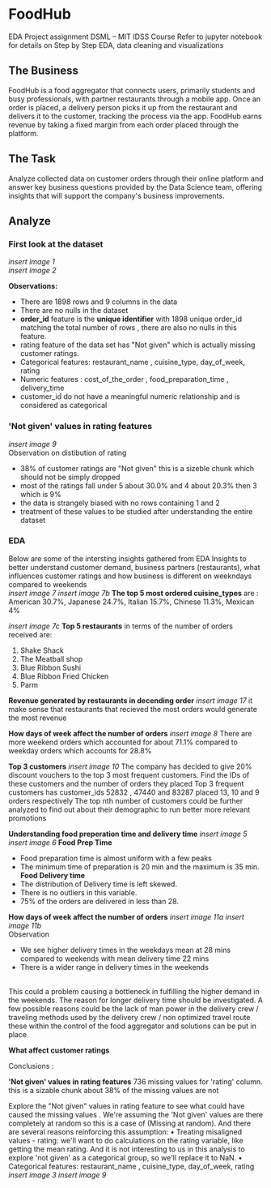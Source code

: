 # FoodHub 
EDA Project assignment DSML – MIT IDSS Course 
Refer to jupyter notebook for details on Step by Step EDA, data cleaning and visualizations

## The Business
FoodHub is a food aggregator that connects users, primarily students and busy professionals, with partner restaurants through a mobile app. Once an order is placed, a delivery person picks it up from the restaurant and delivers it to the customer, tracking the process via the app. FoodHub earns revenue by taking a fixed margin from each order placed through the platform.

## The Task
Analyze collected data on customer orders through their online platform and answer key business questions provided by the Data Science team, offering insights that will support the company's business improvements.

## Analyze 

### First look at the dataset 
*insert image 1*<br>
*insert image 2*<br>

**Observations:**
*	There are 1898 rows and 9 columns in the data
*	There are no nulls in the dataset
*	**order_id** feature is the **unique identifier** with 1898 unique order_id matching the total number of rows , there are also no nulls in this feature.
*	rating feature of the data set has "Not given" which is actually missing customer ratings. 
*	Categorical features: restaurant_name , cuisine_type, day_of_week, rating
* Numeric features : cost_of_the_order , food_preparation_time ,  delivery_time 
*	customer_id do not have a meaningful numeric relationship and is considered as categorical

### 'Not given' values in rating features
*insert image 9*<br>
Observation on distibution of rating
*   38% of customer ratings are "Not given" this is a sizeble chunk which should not be simply dropped
*   most of the ratings fall under 5 about 30.0% and 4 about 20.3% then 3 which is 9%
*   the data is strangely biased with no rows containing 1 and 2
*   treatment of these values to be studied after understanding the entire dataset

### EDA 
Below are some of the intersting insights gathered from EDA 
Insights to better understand customer demand, business partners (restaurants), what influences customer ratings and how business is different on weekndays compared to weekends<br>
*insert image 7*
*insert image 7b*
**The top 5 most ordered cuisine_types** are : American 30.7%, Japanese 24.7%, Italian 15.7%, Chinese 11.3%, Mexican 4%

*insert image 7c*
**Top 5 restaurants** in terms of the number of orders received are: 
1. Shake Shack 
2. The Meatball shop 
3. Blue Ribbon Sushi 
4. Blue Ribbon Fried Chicken 
5. Parm

**Revenue generated by restaurants in decending order**
*insert image 17*
it make sense that restaurants that recieved the most orders would generate the most revenue

**How days of week affect the number of orders**
*insert image 8*
There are more weekend orders which accounted for about 71.1% compared to weekday orders which accounts for 28.8%

**Top 3 customers**
*insert image 10*
The company has decided to give 20% discount vouchers to the top 3 most frequent customers. Find the IDs of these customers and the number of orders they placed
Top 3 frequent customers has customer_ids 52832 , 47440 and 83287 placed 13, 10 and 9 orders respectively
The top nth number of customers could be further analyzed to find out about their demographic to run better more relevant promotions 

**Understanding food preperation time and delivery time**
*insert image 5*
*insert image 6*
**Food Prep Time**
*   Food preparation time is almost uniform with a few peaks
*   The minimum time of preparation is 20 min and the maximum is 35 min.
**Food Delivery time** 
*   The distribution of Delivery time is left skewed.
*   There is no outliers in this variable.
*   75% of the orders are delivered in less than 28.

**How days of week affect the number of orders**
*insert image 11a*
*insert image 11b*
<br>
Observation<br>
* We see higher delivery times in the weekdays mean at 28 mins compared to weekends with mean delivery time 22 mins
* There is a wider range in delivery times in the weekends
<br>
This could a problem causing a bottleneck in fulfilling the higher demand in the weekends. The reason for longer delivery time should be investigated.
A few possible reasons could be the lack of man power in the delivery crew / traveling methods used by the delivery crew / non optimized travel route these within the control of the food aggregator and solutions can be put in place 

**What affect customer ratings**


Conclusions : 

**'Not given' values in rating features**
 736 missing values for 'rating' column. this is a sizable chunk about 38% of the missing values are not 

Explore the "Not given" values in rating feature to see what could have caused the missing values .
We're assuming the 'Not given' values are there completely at random so this is a case of (Missing at random). And there are several reasons reinforcing this assumption:
•	Treating misaligned values - rating: we'll want to do calculations on the rating variable, like getting the mean rating. And it is not interesting to us in this analysis to explore 'not given' as a categorical group, so we'll replace it to NaN.
•	Categorical features: restaurant_name , cuisine_type, day_of_week, rating
*insert image 3*
*insert image 9*


